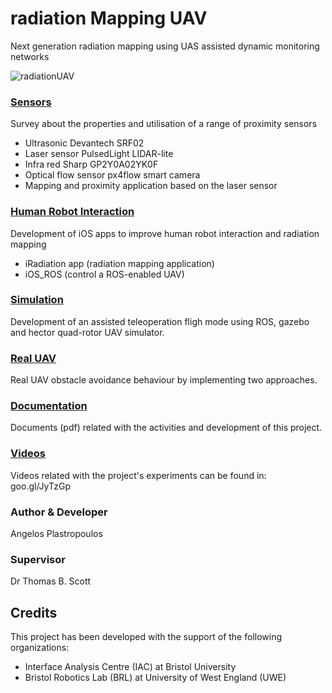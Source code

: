 # radiation Mapping UAV

Next generation radiation mapping using UAS assisted dynamic monitoring networks

![radiationUAV](https://plusangel.files.wordpress.com/2017/02/dsc_32741.jpg)

### [Sensors](https://github.com/plusangel/radiationUAV/tree/master/sensors)
Survey about the properties and utilisation of a range of proximity sensors

* Ultrasonic Devantech SRF02
* Laser sensor PulsedLight LIDAR-lite
* Infra red Sharp GP2Y0A02YK0F
* Optical flow sensor px4flow smart camera
* Mapping and proximity application based on the laser sensor

### [Human Robot Interaction](https://github.com/plusangel/radiationUAV/tree/master/humanRobotInteraction)
Development of iOS apps to improve human robot interaction and radiation mapping
* iRadiation app (radiation mapping application)
* iOS_ROS (control a ROS-enabled UAV)

### [Simulation](https://github.com/plusangel/radiationUAV/tree/master/simulation)
Development of an assisted teleoperation fligh mode using ROS, gazebo and hector quad-rotor UAV simulator.

### [Real UAV](https://github.com/plusangel/radiationUAV/tree/master/realUAV)
Real UAV obstacle avoidance behaviour by implementing two approaches.

### [Documentation](https://github.com/plusangel/radiationUAV/tree/master/documentation)
Documents (pdf) related with the activities and development of this project.

### [Videos](https://www.youtube.com/user/rebelCatDevelopment)
Videos related with the project's experiments can be found in: goo.gl/JyTzGp

### Author & Developer
Angelos Plastropoulos

### Supervisor
Dr Thomas B. Scott

## Credits
This project has been developed with the support of the following organizations:
* Interface Analysis Centre (IAC) at Bristol University
* Bristol Robotics Lab (BRL) at University of West England (UWE)
